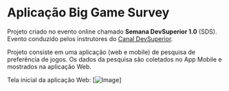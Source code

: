 # Aplicação Big Game Survey

Projeto criado no evento online chamado **Semana DevSuperior 1.0** (SDS). Evento conduzido pelos instrutores do [Canal DevSuperior](https://www.youtube.com/channel/UC3twHmWQwtqEO7u-gB_2f7g).

Projeto consiste em uma aplicação (web e mobile) de pesquisa de preferência de jogos.
Os dados da pesquisa são coletados no App Mobile e mostrados na aplicação Web.

Tela inicial da aplicação Web:
[![Image](https://drive.google.com/file/d/1VPDOxqPKtw2EKw1nZCOg6wAax6Ky4dNN/view?usp=sharing "Tela inicial")]

